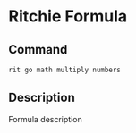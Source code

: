 # Ritchie Formula

## Command

```bash
rit go math multiply numbers
```

## Description

Formula description
